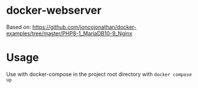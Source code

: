 # docker-webserver
Based on: https://github.com/joncojonathan/docker-examples/tree/master/PHP8-1_MariaDB10-9_Nginx

# Usage

Use with docker-compose in the project root directory with `docker compose up`